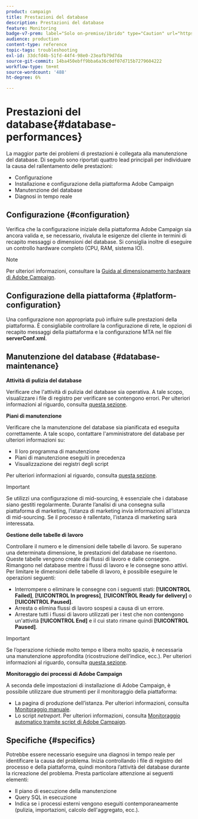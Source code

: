 ```yaml
---
product: campaign
title: Prestazioni del database
description: Prestazioni del database
feature: Monitoring
badge-v7-prem: label="Solo on-premise/ibrido" type="Caution" url="https://experienceleague.adobe.com/docs/campaign-classic/using/installing-campaign-classic/architecture-and-hosting-models/hosting-models-lp/hosting-models.html?lang=it" tooltip="Applicabile solo alle distribuzioni on-premise e ibride"
audience: production
content-type: reference
topic-tags: troubleshooting
exl-id: 33dcfd4b-51fd-44f4-98e0-23eafb79d7da
source-git-commit: 14ba450ebff9bba6a36c0df07d715b7279604222
workflow-type: tm+mt
source-wordcount: '488'
ht-degree: 6%

---
```


# Prestazioni del database{#database-performances}



La maggior parte dei problemi di prestazioni è collegata alla manutenzione del database. Di seguito sono riportati quattro lead principali per individuare la causa del rallentamento delle prestazioni:

* Configurazione
* Installazione e configurazione della piattaforma Adobe Campaign
* Manutenzione del database
* Diagnosi in tempo reale

## Configurazione {#configuration}

Verifica che la configurazione iniziale della piattaforma Adobe Campaign sia ancora valida e, se necessario, rivaluta le esigenze del cliente in termini di recapito messaggi o dimensioni del database. Si consiglia inoltre di eseguire un controllo hardware completo (CPU, RAM, sistema IO).

>[!NOTE]
>
>Per ulteriori informazioni, consultare la [Guida al dimensionamento hardware di Adobe Campaign](https://helpx.adobe.com/it/campaign/kb/hardware-sizing-guide.html).

## Configurazione della piattaforma {#platform-configuration}

Una configurazione non appropriata può influire sulle prestazioni della piattaforma. È consigliabile controllare la configurazione di rete, le opzioni di recapito messaggi della piattaforma e la configurazione MTA nel file **serverConf.xml**.

## Manutenzione del database {#database-maintenance}

**Attività di pulizia del database**

Verificare che l&#39;attività di pulizia del database sia operativa. A tale scopo, visualizzare i file di registro per verificare se contengono errori. Per ulteriori informazioni al riguardo, consulta [questa sezione](../../production/using/database-cleanup-workflow.md).

**Piani di manutenzione**

Verificare che la manutenzione del database sia pianificata ed eseguita correttamente. A tale scopo, contattare l&#39;amministratore del database per ulteriori informazioni su:

* Il loro programma di manutenzione
* Piani di manutenzione eseguiti in precedenza
* Visualizzazione dei registri degli script

Per ulteriori informazioni al riguardo, consulta [questa sezione](../../production/using/recommendations.md).

>[!IMPORTANT]
>
>Se utilizzi una configurazione di mid-sourcing, è essenziale che i database siano gestiti regolarmente. Durante l’analisi di una consegna sulla piattaforma di marketing, l’istanza di marketing invia informazioni all’istanza di mid-sourcing. Se il processo è rallentato, l’istanza di marketing sarà interessata.

**Gestione delle tabelle di lavoro**

Controllare il numero e le dimensioni delle tabelle di lavoro. Se superano una determinata dimensione, le prestazioni del database ne risentono. Queste tabelle vengono create dai flussi di lavoro e dalle consegne. Rimangono nel database mentre i flussi di lavoro e le consegne sono attivi. Per limitare le dimensioni delle tabelle di lavoro, è possibile eseguire le operazioni seguenti:

* Interrompere o eliminare le consegne con i seguenti stati: **[!UICONTROL Failed]**, **[!UICONTROL In progress]**, **[!UICONTROL Ready for delivery]** o **[!UICONTROL Paused]**.
* Arresta o elimina flussi di lavoro sospesi a causa di un errore.
* Arrestare tutti i flussi di lavoro utilizzati per i test che non contengono un&#39;attività **[!UICONTROL End]** e il cui stato rimane quindi **[!UICONTROL Paused]**.

>[!IMPORTANT]
>
>Se l’operazione richiede molto tempo e libera molto spazio, è necessaria una manutenzione approfondita (ricostruzione dell’indice, ecc.). Per ulteriori informazioni al riguardo, consulta [questa sezione](../../production/using/recommendations.md).

**Monitoraggio dei processi di Adobe Campaign**

A seconda delle impostazioni di installazione di Adobe Campaign, è possibile utilizzare due strumenti per il monitoraggio della piattaforma:

* La pagina di produzione dell’istanza. Per ulteriori informazioni, consulta [Monitoraggio manuale](../../production/using/monitoring-processes.md#manual-monitoring).
* Lo script *netreport*. Per ulteriori informazioni, consulta [Monitoraggio automatico tramite script di Adobe Campaign](../../production/using/monitoring-processes.md#automatic-monitoring-via-adobe-campaign-scripts).

## Specifiche {#specifics}

Potrebbe essere necessario eseguire una diagnosi in tempo reale per identificare la causa del problema. Inizia controllando i file di registro del processo e della piattaforma, quindi monitora l’attività del database durante la ricreazione del problema. Presta particolare attenzione ai seguenti elementi:

* Il piano di esecuzione della manutenzione
* Query SQL in esecuzione
* Indica se i processi esterni vengono eseguiti contemporaneamente (pulizia, importazioni, calcolo dell&#39;aggregato, ecc.).
